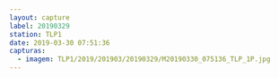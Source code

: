 ```yaml
---
layout: capture
label: 20190329
station: TLP1
date: 2019-03-30 07:51:36
capturas:
  - imagem: TLP1/2019/201903/20190329/M20190330_075136_TLP_1P.jpg
---
```

